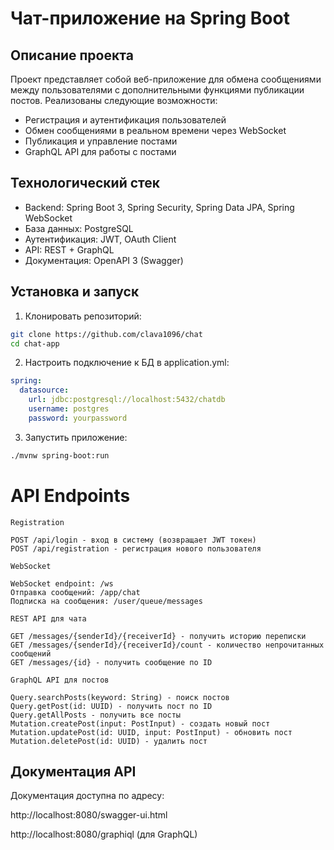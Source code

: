 
# Чат-приложение на Spring Boot

## Описание проекта
Проект представляет собой веб-приложение для обмена сообщениями между пользователями с дополнительными функциями публикации постов. Реализованы следующие возможности:

- Регистрация и аутентификация пользователей
- Обмен сообщениями в реальном времени через WebSocket
- Публикация и управление постами
- GraphQL API для работы с постами

## Технологический стек

- Backend: Spring Boot 3, Spring Security, Spring Data JPA, Spring WebSocket
- База данных: PostgreSQL
- Аутентификация: JWT, OAuth Client 
- API: REST + GraphQL
- Документация: OpenAPI 3 (Swagger)

## Установка и запуск
1) Клонировать репозиторий:

```Bash
git clone https://github.com/clava1096/chat
cd chat-app
```

2) Настроить подключение к БД в application.yml:
```yaml
spring:
  datasource:
    url: jdbc:postgresql://localhost:5432/chatdb
    username: postgres
    password: yourpassword
```

3) Запустить приложение:
```bash
./mvnw spring-boot:run
```


# API Endpoints
```
Registration

POST /api/login - вход в систему (возвращает JWT токен)
POST /api/registration - регистрация нового пользователя

WebSocket

WebSocket endpoint: /ws
Отправка сообщений: /app/chat
Подписка на сообщения: /user/queue/messages

REST API для чата

GET /messages/{senderId}/{receiverId} - получить историю переписки
GET /messages/{senderId}/{receiverId}/count - количество непрочитанных сообщений
GET /messages/{id} - получить сообщение по ID

GraphQL API для постов

Query.searchPosts(keyword: String) - поиск постов
Query.getPost(id: UUID) - получить пост по ID
Query.getAllPosts - получить все посты
Mutation.createPost(input: PostInput) - создать новый пост
Mutation.updatePost(id: UUID, input: PostInput) - обновить пост
Mutation.deletePost(id: UUID) - удалить пост
```

## Документация API

Документация доступна по адресу:

http://localhost:8080/swagger-ui.html

http://localhost:8080/graphiql (для GraphQL)

